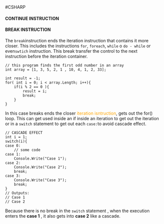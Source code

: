 #CSHARP 
#### CONTINUE INSTRUCTION



#### BREAK INSTRUCTION

The `break`instruction ends the iteration instruction that contains it more closer. 
This includes the instructions `for`, `foreach`, `while` o `do - while` or even`swtich` instruction. 
This break transfer the control to the next instruction before the iteration container. 

```CSHARP 
// this program finds the first odd number in an array
int array = [1, 3, 5, 2, 1 , 10, 4, 1, 2, 33]; 

int result = -1; 
for( int i = 0; i < array.Length; i++){
	if(i % 2 == 0 ){
		result = i; 
		break; 
	}
}
```

In this case breaks ends the closer <span style="color:orange">iteration isntruction</span>, gets out the for() loop. This can get used inside an if inside an iteration to get out the iteration or in a `switch` statement to get out each `case:`to avoid cascade effect. 

```CSHARP
// CASCADE EFFECT 
int i = 1; 
switch(i){
case 0: 
	// some code
case 1: 
	Console.Write("Case 1"); 
case 2: 
	Console.Write("Case 2"); 
	break; 
case 3: 
	Console.Write("Case 3"); 
	break; 
}
// Outputs: 
// Case 1 
// Case 2
```

Because there is no break in the `switch` statement , when the execution enters the **case 1** , it also gets into **case 2** like a cascade.  

